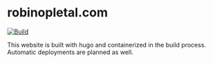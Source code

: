 # robinopletal.com

[![Build](https://github.com/fourstepper/robinopletal.com/actions/workflows/build.yml/badge.svg)](https://github.com/fourstepper/robinopletal.com/actions/workflows/build.yml)

This website is built with hugo and containerized in the build process. Automatic deployments are planned as well.
